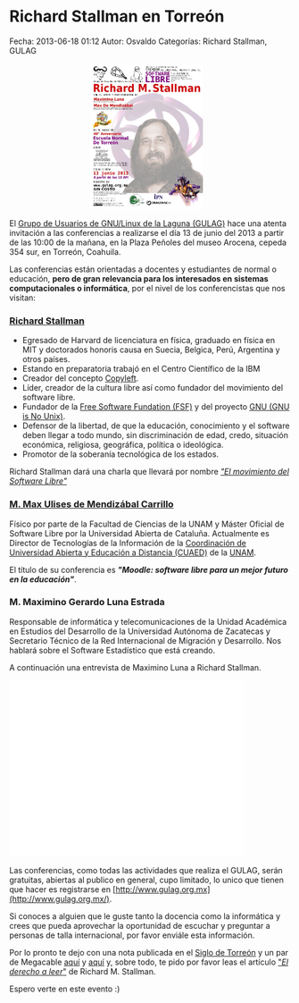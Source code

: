 Richard Stallman en Torreón
===========

Fecha: 2013-06-18 01:12
Autor: Osvaldo
Categorías: Richard Stallman, GULAG

<center>
<img class="img-responsive" style="width:40%;height:auto;margin-right:12px;" src="2013-06-18-richard-stallman-en-torreon/Congreso2013.jpeg" alt="poster Congreso 2013" width="425" height="350">
</center>

<!-- break -->

El [Grupo de Usuarios de GNU/Linux de la Laguna (GULAG)](http://www.gulag.org.mx/) hace una atenta invitación a las conferencias a realizarse el día 13 de junio del 2013 a partir de las 10:00 de la mañana, en la Plaza Peñoles del museo Arocena, cepeda 354 sur, en Torreón, Coahuila.

Las conferencias están orientadas a docentes y estudiantes de normal o educación, __pero de gran relevancia para los interesados en sistemas computacionales o informática__, por el nivel de los conferencistas que nos visitan:

### [Richard Stallman](https://es.wikipedia.org/wiki/Richard_Stallman)

* Egresado de Harvard de licenciatura en física, graduado en física en MIT y doctorados honoris causa en Suecia, Belgica, Perú, Argentina y otros países.
* Estando en preparatoria trabajó en el Centro Científico de la IBM
* Creador del concepto [Copyleft](https://es.wikipedia.org/wiki/Copyleft).
* Líder, creador de la cultura libre así como fundador del movimiento del software libre.
* Fundador de la [Free Software Fundation (FSF)](https://fsf.org/) y del proyecto [GNU (GNU is No Unix)](https://es.wikipedia.org/wiki/GNU).
* Defensor de la libertad, de que la educación, conocimiento y el software deben llegar a todo mundo, sin discriminación de edad, credo, situación económica, religiosa, geográfica, política o ideológica.
* Promotor de la soberanía tecnológica de los estados.

Richard Stallman dará una charla que llevará por nombre [_"El movimiento del Software Libre"_](https://www.fsf.org/events/20130613-torreon)

### [M. Max Ulises de Mendizábal Carrillo](https://twitter.com/MaxDeMendizbal)

Físico por parte de la Facultad de Ciencias de la UNAM y Máster Oficial de Software Libre por la Universidad Abierta de Cataluña. Actualmente es Director de Tecnologías de la Información de la [Coordinación de Universidad Abierta y Educación a Distancia (CUAED)](http://www.cuaed.unam.mx/portal/index.php) de la [UNAM](http://unam.mx/).

El título de su conferencia es ___"Moodle: software libre para un mejor futuro en la educación"___.

### M. Maximino Gerardo Luna Estrada

Responsable de informática y telecomunicaciones de la Unidad Académica en Estudios del Desarrollo de la Universidad Autónoma de Zacatecas y Secretario Técnico de la Red Internacional de Migración y Desarrollo. Nos hablará sobre el Software Estadístico que está creando.

A continuación una entrevista de Maximino Luna a Richard Stallman.

<iframe width="420" height="315" src="//www.youtube.com/embed/onrIApj3Cjs" frameborder="0" allowfullscreen></iframe>

<br />

Las conferencias, como todas las actividades que realiza el GULAG, serán gratuitas, abiertas al publico en general, cupo limitado, lo unico que tienen que hacer es registrarse en [http://www.gulag.org.mx](http://www.gulag.org.mx/).

Si conoces a alguien que le guste tanto la docencia como la informática y crees que pueda aprovechar la oportunidad de escuchar y preguntar a personas de talla internacional, por favor enviále esta información.

Por lo pronto te dejo con una nota publicada en el [Siglo de Torreón](http://www.elsiglodetorreon.com.mx/noticia/877341.participara-en-foro-de-reflexion-informatica.html) y un par de Megacable [aquí](https://www.youtube.com/watch?v=cZStvJ_pfqU) y [aquí](https://www.youtube.com/watch?v=4M-CjwnhhDc) y, sobre todo, te pido por favor leas el artículo ["_El derecho a leer_"](https://www.gnu.org/philosophy/right-to-read.es.html) de Richard M. Stallman.

Espero verte en este evento :)

<br />

